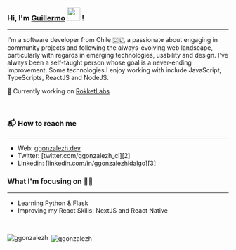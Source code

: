### Hi, I'm [Guillermo]() <img src='https://media.giphy.com/media/hvRJCLFzcasrR4ia7z/giphy.gif' width='30px'> !

<hr>

I'm a software developer from Chile 🇨🇱, a passionate about engaging in community projects and following the always-evolving web landscape, particularly with regards in emerging technologies, usability and design. I've always been a self-taught person whose goal is a never-ending improvement. Some technologies I enjoy working with include JavaScript, TypeScripts, ReactJS and NodeJS.

🔭 Currently working on [RokketLabs](https://www.rokketlabs.com/)

<br>

### 📬 How to reach me
<hr>

- Web: [ggonzalezh.dev][1]
- Twitter: [twitter.com/ggonzalezh_cl][2]
- Linkedin: [linkedin.com/in/ggonzalezhidalgo][3]

### What I'm focusing on 👨‍💻
<hr>

- Learning Python & Flask
- Improving my React Skills: NextJS and React Native 

<br/>
<div>
<p><img align="left" src="https://github-readme-stats.vercel.app/api/top-langs?username=ggonzalezh&show_icons=true&locale=en&layout=compact" alt="ggonzalezh" /></p>
<p>&nbsp;<img align="center" src="https://github-readme-stats.vercel.app/api?username=ggonzalezh&show_icons=true&locale=en" alt="ggonzalezh" /></p>
</div>

<!--
**ggonzalezh/ggonzalezh** is a ✨ _special_ ✨ repository because its `README.md` (this file) appears on your GitHub profile.

Here are some ideas to get you started:

- 🔭 I’m currently working on ...
- 🌱 I’m currently learning ...
- 👯 I’m looking to collaborate on ...
- 🤔 I’m looking for help with ...
- 💬 Ask me about ...
- 📫 How to reach me: ...
- 😄 Pronouns: ...
- ⚡ Fun fact: ...
-->

[1]: https://natterstefan.me/?utm_source=github.com&utm_medium=gh-profile-natterstefan&utm_campaign=natterstefan